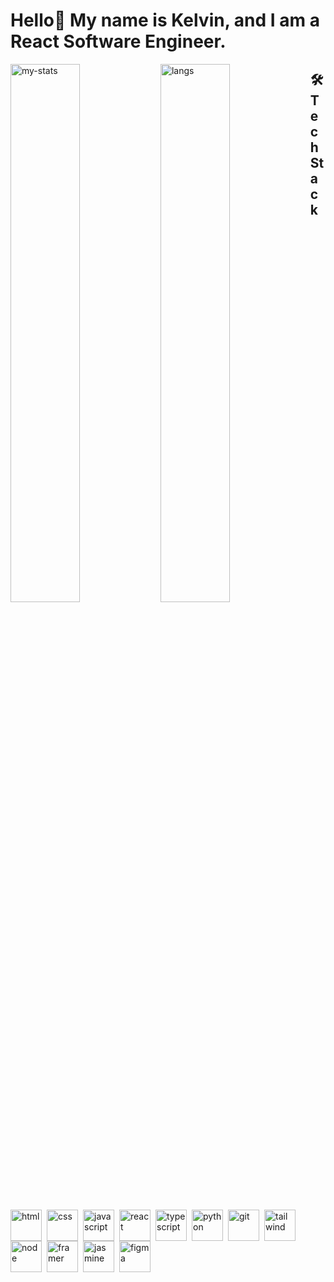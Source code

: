 # Hello👋 My name is Kelvin, and I am a React Software Engineer.

<img align="left" width="47%" alt="my-stats" src="https://github-readme-stats.vercel.app/api?username=talesofcarter&show_icons=true" />
<img align="left" width="47%" alt="langs" src="https://github-readme-stats.vercel.app/api/top-langs/?username=talesofcarter&layout=compact" />

## 🛠️ Tech Stack
<img align="left" alt="html" width="50px" style="padding-right:5px" src="https://cdn.jsdelivr.net/gh/devicons/devicon@latest/icons/html5/html5-original.svg" />
<img align="left" alt="css" width="50px" style="padding-right:5px" src="https://cdn.jsdelivr.net/gh/devicons/devicon@latest/icons/css3/css3-original.svg" />
<img align="left" alt="javascript" width="50px" style="padding-right:5px" src="https://cdn.jsdelivr.net/gh/devicons/devicon@latest/icons/javascript/javascript-original.svg" />
<img align="left" alt="react" width="50px" style="padding-right:5px" src="https://cdn.jsdelivr.net/gh/devicons/devicon@latest/icons/react/react-original.svg" />
<img align="left" alt="typescript" width="50px" style="padding-right:5px" src="https://cdn.jsdelivr.net/gh/devicons/devicon@latest/icons/typescript/typescript-original.svg" />
<img align="left" alt="python" width="50px" style="padding-right:5px" src="https://cdn.jsdelivr.net/gh/devicons/devicon@latest/icons/python/python-original.svg" />
<img align="left" alt="git" width="50px" style="padding-right:5px" src="https://cdn.jsdelivr.net/gh/devicons/devicon@latest/icons/git/git-original.svg" />
<img align="left" alt="tailwind" width="50px" style="padding-right:5px" src="https://cdn.jsdelivr.net/gh/devicons/devicon@latest/icons/tailwindcss/tailwindcss-original.svg" />
<img align="left" alt="node" width="50px" style="padding-right:5px" src="https://cdn.jsdelivr.net/gh/devicons/devicon@latest/icons/nodejs/nodejs-plain-wordmark.svg" />
<img align="left" alt="framer" width="50px" style="padding-right:5px" src="https://cdn.jsdelivr.net/gh/devicons/devicon@latest/icons/framermotion/framermotion-original.svg" />
<img align="left" alt="jasmine" width="50px" style="padding-right:5px" src="https://cdn.jsdelivr.net/gh/devicons/devicon@latest/icons/jasmine/jasmine-original.svg" />
<img align="left" alt="figma" width="50px" style="padding-right:5px" src="https://cdn.jsdelivr.net/gh/devicons/devicon@latest/icons/figma/figma-original.svg" />
          
          
